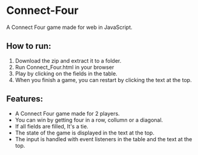 # Connect-Four
A Connect Four game made for web in JavaScript.

## How to run:
1. Download the zip and extract it to a folder.
2. Run Connect_Four.html in your browser
3. Play by clicking on the fields in the table.
4. When you finish a game, you can restart by clicking the text at the top.

## Features:
- A Connect Four game made for 2 players.
- You can win by getting four in a row, collumn or a diagonal.
- If all fields are filled, It's a tie.
- The state of the game is displayed in the text at the top.
- The input is handled with event listeners in the table and the text at the top.
